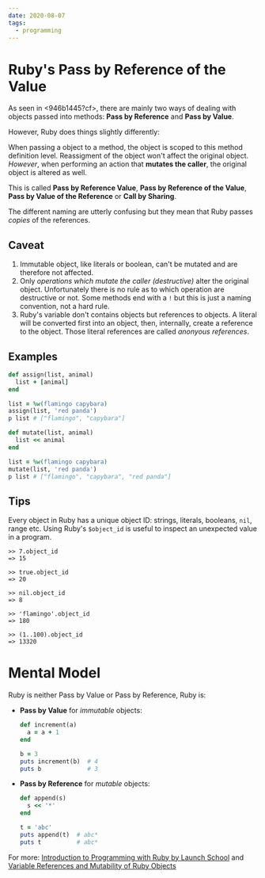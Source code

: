 ```yaml
---
date: 2020-08-07
tags:
  - programming
---
```


# Ruby's Pass by Reference of the Value

As seen in <946b1445?cf>, there are mainly two ways of dealing with objects passed
into methods: **Pass by Reference** and **Pass by Value**.

However, Ruby does things slightly differently:

When passing a object to a method, the object is scoped to this method
definition level. Reassigment of the object won't affect the original object.
_However_, when performing an action that **mutates the caller**, the original
object is altered as well.

This is called **Pass by Reference Value**, **Pass by Reference of the Value**,
**Pass by Value of the Reference** or **Call by Sharing**.

The different naming are utterly confusing but they mean that Ruby passes
_copies_ of the references.


## Caveat

1. Immutable object, like literals or boolean, can't be mutated and are
   therefore not affected.
2. Only _operations which mutate the caller (destructive)_ alter the original
   object. Unfortunately there is no rule as to which operation are destructive
   or not. Some methods end with a `!` but this is just a naming convention,
   not a hard rule.
3. Ruby's variable don't contains objects but references to objects. A literal
   will be converted first into an object, then, internally, create a reference
   to the object. Those literal references are called _anonyous references_.


## Examples

```ruby
def assign(list, animal)
  list + [animal]
end

list = %w(flamingo capybara)
assign(list, 'red panda')
p list # ["flamingo", "capybara"]
```

```ruby
def mutate(list, animal)
  list << animal
end

list = %w(flamingo capybara)
mutate(list, 'red panda')
p list # ["flamingo", "capybara", "red panda"]
```


## Tips

Every object in Ruby has a unique object ID: strings, literals, booleans, `nil`,
range etc. Using Ruby's `$object_id` is useful to inspect an unexpected value
in a program.

```irb
>> 7.object_id
=> 15

>> true.object_id
=> 20

>> nil.object_id
=> 8

>> 'flamingo'.object_id
=> 180

>> (1..100).object_id
=> 13320
```

# Mental Model

Ruby is neither Pass by Value or Pass by Reference, Ruby is:
* **Pass by Value** for _immutable_ objects:
  ```ruby
  def increment(a)
    a = a + 1
  end

  b = 3
  puts increment(b)  # 4
  puts b             # 3
  ```
* **Pass by Reference** for _mutable_ objects:
  ```ruby
  def append(s)
    s << '*'
  end

  t = 'abc'
  puts append(t)  # abc*
  puts t          # abc*
  ```


For more: [Introduction to Programming with Ruby by Launch
School](https://launchschool.com/books/ruby/read/methods#mutatingthecaller) and
[Variable References and Mutability of Ruby
Objects](https://launchschool.com/blog/references-and-mutability-in-ruby)
